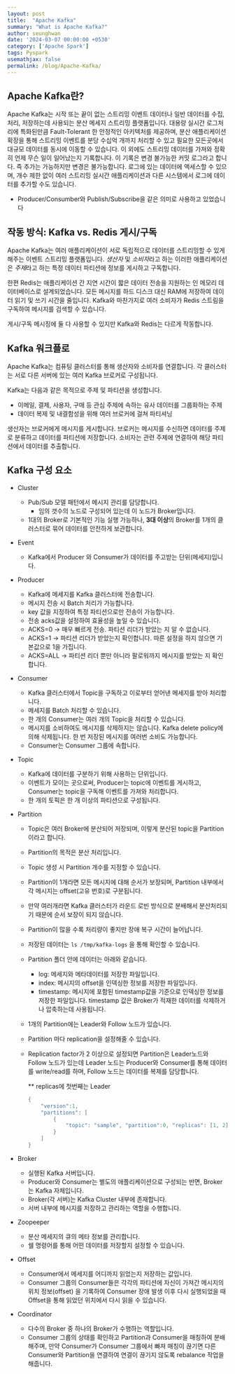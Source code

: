 ```yaml
---
layout: post
title:  "Apache Kafka"
summary: "What is Apache Kafka?"
author: seunghwan
date: '2024-03-07 00:00:00 +0530'
category: ['Apache Spark']
tags: Pyspark
usemathjax: false
permalink: /blog/Apache-Kafka/
---
```


## Apache Kafka란?
Apache Kafka는 시작 또는 끝이 없는 스트리밍 이벤트 데이터나 일반 데이터를 수집, 처리, 저장하는데 사용되는 분산 메세지 스트리밍 플랫폼입니다. 대용량 실시간 로그처리에 특화된만큼 Fault-Tolerant 한 안정적인 아키텍처를 제공하며, 분산 애플리케이션 확장을 통해 스트리밍 이벤트를 분당 수십억 개까지 처리할 수 있고 필요한 모든곳에서 대규모 데이터를 동시에 이동할 수 있습니다. 이 외에도 스트리밍 데이터를 가져와 정확히 언제 무슨 일이 일어났는지 기록합니다. 이 기록은 변경 불가능한 커밋 로그라고 합니다. 즉 추가는 가능하지만 변경은 불가능합니다. 로그에 있는 데이터에 액세스할 수 있으며, 개수 제한 없이 여러 스트리밍 실시간 애플리케이션과 다른 시스템에서 로그에 데이터를 추가할 수도 있습니다.

* Producer/Consumber와 Publish/Subscribe을 같은 의미로 사용하고 있었습니다

## 작동 방식: Kafka vs. Redis 게시/구독

Apache Kafka는 여러 애플리케이션이 서로 독립적으로 데이터를 스트리밍할 수 있게 해주는 이벤트 스트리밍 플랫폼입니다. *생산자* 및 *소비자*라고 하는 이러한 애플리케이션은 *주제*라고 하는 특정 데이터 파티션에 정보를 게시하고 구독합니다.

한편 Redis는 애플리케이션 간 지연 시간이 짧은 데이터 전송을 지원하는 인 메모리 데이터베이스로 설계되었습니다. 모든 메시지를 하드 디스크 대신 RAM에 저장하여 데이터 읽기 및 쓰기 시간을 줄입니다. Kafka와 마찬가지로 여러 소비자가 Redis 스트림을 구독하여 메시지를 검색할 수 있습니다.

게시/구독 메시징에 둘 다 사용할 수 있지만 Kafka와 Redis는 다르게 작동합니다.

## Kafka 워크플로

Apache Kafka는 컴퓨팅 클러스터를 통해 생산자와 소비자를 연결합니다. 각 클러스터는 서로 다른 서버에 있는 여러 Kafka 브로커로 구성됩니다.

Kafka는 다음과 같은 목적으로 주제 및 파티션을 생성합니다.

- 이메일, 결제, 사용자, 구매 등 관심 주제에 속하는 유사 데이터를 그룹화하는 주제
- 데이터 복제 및 내결함성을 위해 여러 브로커에 걸쳐 파티셔닝

생산자는 브로커에게 메시지를 게시합니다. 브로커는 메시지를 수신하면 데이터를 주제로 분류하고 데이터를 파티션에 저장합니다. 소비자는 관련 주제에 연결하여 해당 파티션에서 데이터를 추출합니다.


## Kafka 구성 요소

- Cluster
    - Pub/Sub 모델 패턴에서 메시지 관리를 담당합니다.
        - 임의 갯수의 노드로 구성되어 있는데 이 노드가 Broker입니다.
    - 1대의 Broker로 기본적인 기능 실행 가능하나, **3대 이상**의 Broker를 1개의 클러스터로 묶어 데이터를 안전하게 보관합니다.
- Event
    - Kafka에서 Producer 와 Consumer가 데이터를 주고받는 단위(메세지)입니다.
- Producer
    - Kafka에 메세지를 Kafka 클러스터에 전송합니다.
    - 메시지 전송 시 Batch 처리가 가능합니다.
    - key 값을 지정하여 특정 파티션으로만 전송이 가능합니다.
    - 전송 acks값을 설정하여 효율성을 높일 수 있습니다.
    - ACKS=0 -> 매우 빠르게 전송. 파티션 리더가 받았는 지 알 수 없습니다.
    - ACKS=1 -> 파티션 리더가 받았는지 확인합니다. 따른 설정을 하지 않으면 기본값으로 1을 가집니다.
    - ACKS=ALL -> 파티션 리더 뿐만 아니라 팔로워까지 메시지를 받았는 지 확인합니다.
- Consumer
    - Kafka 클러스터에서 Topic을 구독하고 이로부터 얻어낸 메세지를 받아 처리합니다.
    - 메세지를 Batch 처리할 수 있습니다.
    - 한 개의 Consumer는 여러 개의 Topic을 처리할 수 있습니다.
    - 메시지를 소비하여도 메시지를 삭제하지는 않습니다. Kafka delete policy에 의해 삭제됩니다. 한 번 저장된 메시지를 여러번 소비도 가능합니다.
    - Consumer는 Consumer 그룹에 속합니다.
- Topic
    - Kafka에 데이터를 구분하기 위해 사용하는 단위입니다.
    - 이벤트가 모이는 곳으로써, Producer는 topic에 이벤트를 게시하고, Consumer는 topic을 구독해 이벤트를 가져와 처리합니다.
    - 한 개의 토픽은 한 개 이상의 파티션으로 구성됩니다.
- Partition
    - Topic은 여러 Broker에 분산되어 저장되며, 이렇게 분산된 topic을 Partition이라고 합니다.
    - Partition의 목적은 분산 처리입니다.
    - Topic 생성 시 Partition 개수를 지정할 수 있습니다.
    - Partition이 1개라면 모든 메시지에 대해 순서가 보장되며, Partition 내부에서 각 메시지는 offset(고유 번호)로 구분됩니다.
    - 만약 여러개라면 Kafka 클러스터가 라운드 로빈 방식으로 분배해서 분산처리되기 때문에 순서 보장이 되지 않습니다.
    - Partition이 많을 수록 처리량이 좋지만 장애 복구 시간이 늘어납니다.
    - 저장된 데이터는 `ls /tmp/kafka-logs` 을 통해 확인할 수 있습니다.
    - Partition 폴더 안에 데이터는 아래와 같습니다.
        - log: 메세지와 메타데이터를 저장한 파일입니다.
        - index: 메시지의 offset을 인덱싱한 정보를 저장한 파일입니다.
        - timestamp: 메시지에 포함된 timestamp값을 기준으로 인덱싱한 정보를 저장한 파일입니다. timestamp 값은 Broker가 적재한 데이터를 삭제하거나 압축하는데 사용됩니다.
    - 1개의 Partition에는 Leader와 Follow 노드가 있습니다.
    - Partition 마다 replication을  설정해줄 수 있습니다.
    - Replication factor가 2 이상으로 설정되면 Partition은 Leader노드와 Follow 노드가 있는데 Leader 노드는 Producer와 Consumer를 통해 데이터를 write/read를 하며, Follow 노드는 데이터를 복제를 담당합니다.
        
        ** replicas에 첫번째는 Leader 
        
        ```java
        {
        	"version":1,
        	"partitions": [
        		{
        			"topic": "sample", "partition":0, "replicas": [1, 2]
        		}
        	]
        }
        ```
        
- Broker
    - 실행된 Kafka 서버입니다.
    - Producer와 Consumer는 별도의 애플리케이션으로 구성되는 반면, Broker는 Kafka 자체입니다.
    - Broker(각 서버)는 Kafka Cluster 내부에 존재합니다.
    - 서버 내부에 메시지를 저장하고 관리하는 역할을 수행합니다.
- Zoopeeper
    - 분산 메세지의 큐의 메타 정보를 관리합니다.
    - 쉘 명령어를 통해 어떤 데이터를 저장할지 설정할 수 있습니다.
- Offset
    - Consumer에서 메세지를 어디까지 읽었는지 저장하는 값입니다.
    - Consumer 그룹의 Consumer들은 각각의 파티션에 자신이 가져간 메시지의 위치 정보(offset) 을 기록하여 Consumer 장애 발생 이후 다시 실행되었을 때 Offset을 통해 읽었던 위치에서 다시 읽을 수 있습니다.
- Coordinator
    - 다수의 Broker 중 하나의 Broker가 수행하는 역할입니다.
    - Consumer 그룹의 상태를 확인하고 Partition과 Consumer을 매칭하여 분배해주며, 만약 Consumer가 Consumer 그룹에서 빠져 매칭이 끊기면 다른 Consumer와 Partition을 연결하여 연결이 끊기지 않도록 rebalance 작업을 해줍니다.